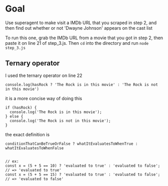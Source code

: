 # Goal

Use superagent to make visit a IMDb URL that you scraped in step 2, and then find out whether or not 'Dwayne Johnson' appears on the cast list

To run this one, grab the IMDb URL from a movie that you got in step 2, then paste it on line 21 of step_3.js.  Then `cd` into the directory and run `node step_3.js`

## Ternary operator

I used the ternary operator on line 22

```
console.log(hasRock ? 'The Rock is in this movie' : 'The Rock is not in this movie')
```

it is a more concise way of doing this
```
if (hasRock) {
  console.log('The Rock is in this movie');
} else {
  console.log('The Rock is not in this movie');
}
```

the exact definition is
```
conditionThatCanBeTrueOrFalse ? whatItEvaluatesToWhenTrue : whatItEvaluatesToWhenFalse


// ex:
const x = (5 + 5 == 10) ? 'evaluated to true' : 'evaluated to false'; // => 'evaluated to true'
const x = (5 + 5 == 15) ? 'evaluated to true' : 'evaluated to false'; // => 'evaluated to false'
```
